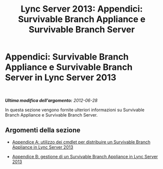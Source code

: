 ﻿---
title: 'Lync Server 2013: Appendici: Survivable Branch Appliance e Survivable Branch Server'
TOCTitle: 'Appendici: Survivable Branch Appliance e Survivable Branch Server'
ms:assetid: 38a83ac4-9970-4204-8a65-ae3b571bee05
ms:mtpsurl: https://technet.microsoft.com/it-it/library/Gg425861(v=OCS.15)
ms:contentKeyID: 49300211
ms.date: 08/24/2015
mtps_version: v=OCS.15
ms.translationtype: HT
---

# Appendici: Survivable Branch Appliance e Survivable Branch Server in Lync Server 2013

 

_**Ultima modifica dell'argomento:** 2012-06-28_

In questa sezione vengono fornite ulteriori informazioni su Survivable Branch Appliance e Survivable Branch Server.

## Argomenti della sezione

  - [Appendice A: utilizzo dei cmdlet per distribuire un Survivable Branch Appliance in Lync Server 2013](lync-server-2013-appendix-a-using-cmdlets-to-deploy-a-survivable-branch-appliance.md)

  - [Appendice B: gestione di un Survivable Branch Appliance in Lync Server 2013](lync-server-2013-appendix-b-managing-a-survivable-branch-appliance.md)

